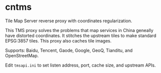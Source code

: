 # cntms
Tile Map Server reverse proxy with coordinates regularization.

This TMS proxy solves the problems that map services in China geneally have distorted coordinates. It stitches the upstream tiles to make standard EPSG:3857 tiles. This proxy also caches tile images.

Supports: Baidu, Tencent, Gaode, Google, GeoQ, Tianditu, and OpenStreetMap.

Edit `tmsapi.ini` to set listen address, port, cache size, and upstream APIs.
